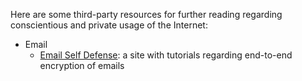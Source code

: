 Here are some third-party resources for further reading regarding conscientious and private usage of the Internet:

- Email
    - [Email Self Defense](https://emailselfdefense.fsf.org/en/): a site with tutorials regarding end-to-end encryption of emails
